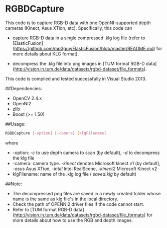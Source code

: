 # RGBDCapture
This code is to capture RGB-D data with one OpenNI-supported depth cameras (Kinect, Asus XTion, etc). Specifically, this code can

* capture RGB-D data in a single compressed .klg log file (refer to [ElasticFusion] (https://github.com/mp3guy/ElasticFusion/blob/master/README.md) for more details about KLG format).

* decompress the .klg file into png images in [TUM format RGB-D data] (http://vision.in.tum.de/data/datasets/rgbd-dataset/file_formats).

This code is compiled and tested successfully in Visual Studio 2013.

##Dependencies:
- OpenCV 2.4.x
- OpenNI2
- zlib
- Boost (>= 1.50)

##Usage:
```bash
RGBDCapture [-option] [-camera] [klgFilename]
```
where
* -option: *-c* to use depth camera to scan (by default), *-d* to decompress the klg file
* -camera: camera type. *-kinect* denotes Microsoft kinect v1 (by default), *-asus* Asus XTion, *-intel* Intel RealScene, *-kinect2* Microsoft Kinect v2
* klgFilename: name of the .klg log file ( *saved.klg* by default)

##Note:
* The decompressed png files are saved in a newly created folder whose name is the same as klg file's in the local directory.
* Check the path of OPENNI2 driver files if the code cannot start.
* Refer to [TUM format RGB-D data] (http://vision.in.tum.de/data/datasets/rgbd-dataset/file_formats) for more details about how to use the RGB and depth images.
